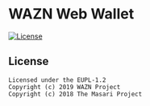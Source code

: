 WAZN Web Wallet
======================

[![License](https://img.shields.io/badge/license-EUPL--1.2-red)](https://opensource.org/licenses/EUPL-1.2)




## License
```
Licensed under the EUPL-1.2
Copyright (c) 2019 WAZN Project
Copyright (c) 2018 The Masari Project
```
